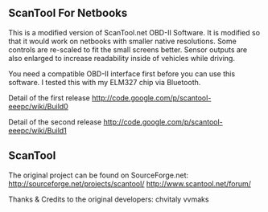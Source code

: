 ## ScanTool For Netbooks ##

This is a modified version of ScanTool.net OBD-II Software. It is modified so that it would work on netbooks with smaller native resolutions. Some controls are re-scaled to fit the small screens better. Sensor outputs are also enlarged to increase readability inside of vehicles while driving.

You need a compatible OBD-II interface first before you can use this software. I tested this with my ELM327 chip via Bluetooth.

Detail of the first release
http://code.google.com/p/scantool-eeepc/wiki/Build0

Detail of the second release
http://code.google.com/p/scantool-eeepc/wiki/Build1

## ScanTool ##

The original project can be found on SourceForge.net:
http://sourceforge.net/projects/scantool/
http://www.scantool.net/forum/

Thanks & Credits to the original developers:
chvitaly
vvmaks